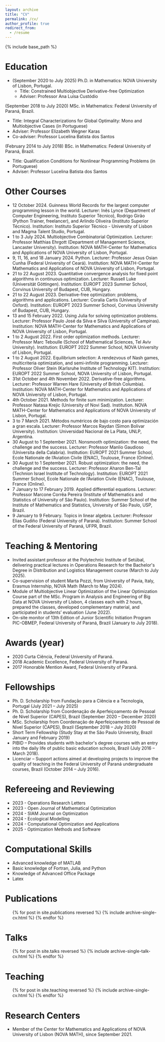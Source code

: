 ```yaml
---
layout: archive
title: "CV"
permalink: /cv/
author_profile: true
redirect_from:
  - /resume
---
```


{% include base_path %}

Education
======
* (September 2020 to July 2025) Ph.D. in Mathematics: NOVA University of Lisbon, Portugal. 
  * Title: Constrained Multiobjective Derivative-free Optimization 
  * Adviser: Professor Ana Luísa Custódio

(September 2018 to July 2020) MSc. in Mathematics: Federal University of Paraná, Brazil.
  * Title: Integral Characterizations for Global Optimality: Mono and Multiobjective Cases (in Portuguese)
  * Adviser: Professor Elizabeth Wegner Karas
  * Co-adviser: Professor Lucelina Batista dos Santos

(February 2014 to July 2018) BSc. in Mathematics: Federal University of Paraná, Brazil.
  * Title: Qualification Conditions for Nonlinear Programming Problems (in Portuguese)
  * Adviser: Professor Lucelina Batista dos Santos


Other Courses
======
* 12 October 2024. Guinness World Records for the largest computer programming lesson in the world. Lecturer: Inês Lynce (Department of Computer Engineering, Instituto Superior Técnico), Rodrigo Girão (Python Trainer, freelancer), and Arlindo Oliveira (Instituto Superior Técnico). Institution: Instituto Superior Técnico - University of Lisbon and Magma Talent Studio, Portugal.
* 1 to 3 July 2024. Multiobjective Combinatorial Optimization. Lecturer: Professor Matthias Ehrgott (Department of Management Science, Lancaster University). Institution: NOVA MATH-Center for Mathematics and Applications of NOVA University of Lisbon, Portugal.
*	9, 11, 16, and 18 January 2024. Python. Lecturer: Professor Jesus Osian Cunha (Federal University of Ceará). Institution: NOVA MATH-Center for Mathematics and Applications of NOVA University of Lisbon, Portugal. 
* 21 to 22 August 2023. Quantitative convergence analysis for fixed point algorithms in continuous optimization. Lecturer: Russell Luke (Universität Göttingen). Institution: EUROPT 2023 Summer School, Corvinus University of Budapest, CUB, Hungary.
*	21 to 22 August 2023. Derivative-free optimization: problems, algorithms and applications. Lecturer: Coralia Cartis (University of Oxford). Institution: EUROPT 2023 Summer School, Corvinus University of Budapest, CUB, Hungary.
*	13 and 15 February 2022. Using Julia for solving optimization problems. Lecturer: Professor Paulo José da Silva e Silva (University of Campinas). Institution: NOVA MATH-Center for Mathematics and Applications of NOVA University of Lisbon, Portugal. 
*	1 to 2 August 2022. First order optimization methods. Lecturer: Professor Marc Teboulle (School of Mathematical Sciences, Tel Aviv University). Institution: EUROPT 2022 Summer School, NOVA University of Lisbon, Portugal.
*	1 to 2 August 2022. Equilibrium selection: A rendezvous of Nash games, multicriteria optimization, and semi-infinite programming. Lecturer: Professor Oliver Stein (Karlsruhe Institute of Technology KIT). Institution: EUROPT 2022 Summer School, NOVA University of Lisbon, Portugal.
*	31st October and 4th November 2022. Derivative-free algorithms. Lecturer: Professor Warren Hare (University of British Columbia). Institution: NOVA MATH-Center for Mathematics and Applications of NOVA University of Lisbon, Portugal.
*	4th October 2021. Methods for finite sum minimization. Lecturer: Professor Natasa Krejic (University of Novi Sad). Institution. NOVA MATH-Center for Mathematics and Applications of NOVA University of Lisbon, Portugal. 
*	3 to 7 March 2021.  Métodos numéricos de bajo costo para optimización a gran escala. Lecturer: Professor Marcos Raydan (Simon Bolivar University). Institution: Universidad Nacional de La Plata, UNLP, Argentina.
*	30 August to 1 September 2021. Nonsmooth optimization: the need, the challenge and the success. Lecturer: Professor Manlio Gaudioso (Universita della Calabria). Institution: EUROPT 2021 Summer School, Ecole Nationale de l’Aviation Civile (ENAC), Toulouse, France (Online). 
*	30 August to 1 September 2021. Robust optimization: the need, the challenge and the success. Lecturer: Professor Aharon Ben-Tal (Technion Israel Institute of Technology). Institution: EUROPT 2021 Summer School, Ecole Nationale de l’Aviation Civile (ENAC), Toulouse, France (Online).
*	7 January to 17 February 2019. Applied differential equations. Lecturer: Professor Marcone Corrêa Pereira (Institute of Mathematics and Statistics of University of São Paulo). Institution: Summer School of the Institute of Mathematics and Statistics, University of São Paulo, USP, Brazil.
*	9 January to 9 February. Topics in linear algebra. Lecturer: Professor Elias Gudiño (Federal University of Paraná). Institution:  Summer School of the Federal University of Paraná, UFPR, Brazil.



Teaching & Mentoring
======
* Invited assistant professor at the Polytechnic Institute of Setúbal, delivering practical lectures in Operations Research for the Bachelor's Degree in Distribution and Logistics Management course (March to July 2025).
* Co-supervision of student Marta Pozzi, from University of Pavia, Italy, Erasmus Internship, NOVA Math (March to May 2024).
* Module of Multiobjective Linear Optimization of the Linear Optimization Course part of the MSc. Program in Analysis and Engineering of Big Data at NOVA University of Lisbon, 4  classes each with 2 hours, prepared the classes, developed complementary material, and participated in students’ evaluation (June 2022).
* On-site monitor of 13th Edition of Junior Scientific Initiation Program PIC-OBMEP, Federal University of Paraná, Brazil (January to July 2018).


Awards (year)
======
*	2020 Curta Ciência, Federal University of Paraná.
*	2018 Academic Excellence, Federal University of Paraná.
*	2017 Honorable Mention Award, Federal University of Paraná.

Fellowships
======
*	Ph. D. Scholarship from Fundação para a Ciência e a Tecnologia, Portugal (July 2021 – July 2025)
*	Ph. D. Scholarship from Coordenação de Aperfeiçoamento de Pessoal de Nível Superior (CAPES), Brazil (September 2020 – December 2020)
*	MSc. Scholarship from Coordenação de Aperfeiçoamento de Pessoal de Nível Superior (CAPES), Brazil (September 2018 – July 2020)
*	Short Term Fellowship (Study Stay at the São Paulo University, Brazil January and February 2019)
*	PIBID – Provides students with bachelor's degree courses with an entry into the daily life of public basic education schools, Brazil (July 2016 – March 2018).
*	Licenciar – Support actions aimed at developing projects to improve the quality of teaching in the Federal University of Paraná undergraduate courses, Brazil (October 2014 – July 2016).

Refereeing and Reviewing
======
*	2023 - Operations Research Letters 
*	2023 - Open Journal of Mathematical Optimization
*	2024 - SIAM Journal on Optimization
*	2024 - Ecological Modelling 
*	2024 - Computational Optimization and Applications
* 2025 - Optimization Methods and Software

Computational Skills
======
*	Advanced knowledge of MATLAB
*	Basic knowledge of Fortran, Julia, and Python
*	Knowledge of Advanced Office Package
*	Latex


Publications
======
  <ul>{% for post in site.publications reversed %}
    {% include archive-single-cv.html %}
  {% endfor %}</ul>
  
Talks
======
  <ul>{% for post in site.talks reversed %}
    {% include archive-single-talk-cv.html  %}
  {% endfor %}</ul>
  
Teaching
======
  <ul>{% for post in site.teaching reversed %}
    {% include archive-single-cv.html %}
  {% endfor %}</ul>
  
Research Centers
======
* Member of the Center for Mathematics and Applications of NOVA University of Lisbon (NOVA MATH), since September 2021.
